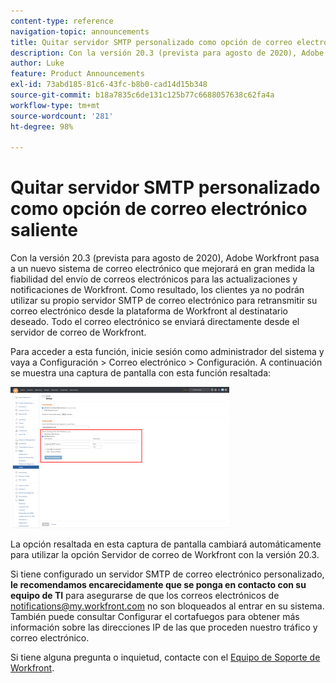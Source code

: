 ```yaml
---
content-type: reference
navigation-topic: announcements
title: Quitar servidor SMTP personalizado como opción de correo electrónico saliente
description: Con la versión 20.3 (prevista para agosto de 2020), Adobe Workfront pasa a un nuevo sistema de correo electrónico que mejorará en gran medida la fiabilidad del envío de correos electrónicos para las actualizaciones y notificaciones de Workfront. Como resultado, los clientes ya no podrán utilizar su propio servidor SMTP de correo electrónico para retransmitir su correo electrónico desde la plataforma de Workfront al destinatario deseado. Todo el correo electrónico se enviará directamente desde el servidor de correo de Workfront.
author: Luke
feature: Product Announcements
exl-id: 73abd185-81c6-43fc-b8b0-cad14d15b348
source-git-commit: b18a7835c6de131c125b77c6688057638c62fa4a
workflow-type: tm+mt
source-wordcount: '281'
ht-degree: 98%

---
```


# Quitar servidor SMTP personalizado como opción de correo electrónico saliente

Con la versión 20.3 (prevista para agosto de 2020), Adobe Workfront pasa a un nuevo sistema de correo electrónico que mejorará en gran medida la fiabilidad del envío de correos electrónicos para las actualizaciones y notificaciones de Workfront. Como resultado, los clientes ya no podrán utilizar su propio servidor SMTP de correo electrónico para retransmitir su correo electrónico desde la plataforma de Workfront al destinatario deseado. Todo el correo electrónico se enviará directamente desde el servidor de correo de Workfront.

Para acceder a esta función, inicie sesión como administrador del sistema y vaya a Configuración > Correo electrónico > Configuración. A continuación se muestra una captura de pantalla con esta función resaltada:

![Configuración del servidor de correo electrónico](assets/email-server-settings-350x226.png)

La opción resaltada en esta captura de pantalla cambiará automáticamente para utilizar la opción Servidor de correo de Workfront con la versión 20.3.

Si tiene configurado un servidor SMTP de correo electrónico personalizado, **le recomendamos encarecidamente que se ponga en contacto con su equipo de TI** para asegurarse de que los correos electrónicos de notifications@my.workfront.com no son bloqueados al entrar en su sistema. También puede consultar Configurar el cortafuegos para obtener más información sobre las direcciones IP de las que proceden nuestro tráfico y correo electrónico.

Si tiene alguna pregunta o inquietud, contacte con el [Equipo de Soporte de Workfront](https://experienceleague.adobe.com/?support-tab=home#support).
